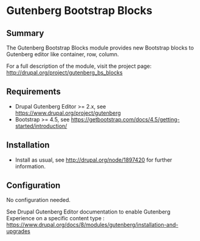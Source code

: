 # Gutenberg Bootstrap Blocks

## Summary

The Gutenberg Bootstrap Blocks module provides new Bootstrap blocks to Gutenberg editor like container, row, column.

For a full description of the module, visit the project page:
  http://drupal.org/project/gutenberg_bs_blocks

## Requirements

* Drupal Gutenberg Editor >= 2.x, see https://www.drupal.org/project/gutenberg
* Bootstrap >= 4.5, see https://getbootstrap.com/docs/4.5/getting-started/introduction/

## Installation

* Install as usual, see http://drupal.org/node/1897420 for further information.

## Configuration

No configuration needed.

See Drupal Gutenberg Editor documentation to enable Gutenberg Experience on a specific content type : https://www.drupal.org/docs/8/modules/gutenberg/installation-and-upgrades
